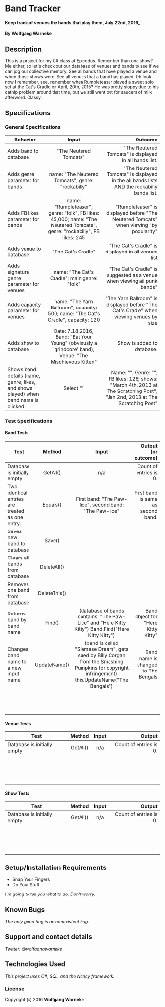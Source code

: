 # Band Tracker

#### Keep track of venues the bands that play them, July 22nd, 2016_

#### By Wolfgang Warneke

## Description

This is a project for my C# class at Epicodus. Remember than one show? Me either, so let's check out our database of venues and bands to see if we can jog our collective memory. See all bands that have played a venue and when those shows were. See all venues that a band has played. Oh look now I remember, see, remember when Rumpleteaser played a sweet solo set at the Cat's Cradle on April, 20th, 2015? He was pretty sloppy due to his catnip problem around that time, but we still went out for saucers of milk afterword. Classy.

## Specifications
### General Specifications
| Behavior        | Input           | Outcome  |
| ------------- |:-------------:| -----:|
| Adds band to database | "The Neutered Tomcats" | "The Neutered Tomcats" is displayed in all bands list. |
| Adds genre parameter for bands | name: "The Neutered Tomcats", genre: "rockabilly" | "The Neutered Tomcats" is displayed in the all bands lists AND the rockabilly bands list. |
| Adds FB likes parameter for bands | name: "Rumpleteaser", genre: "folk", FB likes: 45,000; name: "The Neutered Tomcats", genre: "rockabilly", FB likes: 245 | "Rumpleteaser" is displayed before "The Neutered Tomcats" when viewing "by popularity" |
| Adds venue to database | "The Cat's Cradle" | "The Cat's Cradle" is displayed in all venues list |
| Adds signature genre parameter for venues | name: "The Cat's Cradle"; main genre: "folk" | "The Cat's Cradle" is suggested as a venue when viewing all punk bands" |
| Adds capacity parameter for venues | name: "The Yarn Ballroom", capacity: 500; name: "The Cat's Cradle", capacity: 120 | "The Yarn Ballroom" is displayed before "The Cat's Cradle" when viewing venues by size |
| Adds show to database | Date: 7.18.2016, Band: "Eat Your Young" (obviously a 'grindcore' band), Venue: "The Mischievous Kitten" | Show is added to database. |
| Shows band details (name, genre, likes, and shows played) when band name is clicked | Select "" | Name: ""; Genre: ""; FB likes: 128; shows: "March 4th, 2013 at The Scratching Post", "Jan 2nd, 2013 at The Scratching Post" |
### Test Specifications
#### Band Tests
| Test        | Method | Input           | Output (or outcome)  |
| ------------- |:----:|:-------------:| -----:|
| Database is initially empty | GetAll() | n/a | Count of entries is 0. |
| Two identical entries are treated as one entry. | Equals() | First band: "The Paw-lice", second band: "The Paw-lice" | First band is same as second band. |
| Saves new band to database | Save() |  |  |
| Clears all bands from database | DeleteAll() |  |  |
| Removes one band from database | DeleteThis() |  |  |
| Returns band by band name | Find() | (database of bands contains: "The Paw-Lice" and "Here Kitty Kitty") Band.Find("Here Kitty Kitty") | Band object for "Here Kitty Kitty" |
| Changes band name to a new input name | UpdateName() | (band is called "Siamese Dream", gets sued by Billy Corgan from the Smashing Pumpkins for copyright infringement) this.UpdateName("The Bengals") | Band name is changed to The Bengals |
|  |  |  |  |
|  |  |  |  |
|  |  |  |  |
|  |  |  |  |
|  |  |  |  |
|  |  |  |  |
|  |  |  |  |
|  |  |  |  |
|  |  |  |  |
|  |  |  |  |
|  |  |  |  |
|  |  |  |  |
|  |  |  |  |

#### Venue Tests
| Test        | Method | Input           | Output  |
| ------------- |:----:|:-------------:| -----:|
| Database is initially empty | GetAll() | n/a | Count of entries is 0. |
|  |  |  |  |
|  |  |  |  |
|  |  |  |  |
|  |  |  |  |
|  |  |  |  |
|  |  |  |  |
|  |  |  |  |
|  |  |  |  |
|  |  |  |  |
|  |  |  |  |
|  |  |  |  |
|  |  |  |  |
|  |  |  |  |
|  |  |  |  |
|  |  |  |  |
|  |  |  |  |
#### Show Tests
| Test        | Method | Input           | Output  |
| ------------- |:----:|:-------------:| -----:|
| Database is initially empty | GetAll() | n/a | Count of entries is 0. |
|  |  |  |  |
|  |  |  |  |
|  |  |  |  |
|  |  |  |  |
|  |  |  |  |
|  |  |  |  |
|  |  |  |  |
|  |  |  |  |
|  |  |  |  |
|  |  |  |  |
|  |  |  |  |
|  |  |  |  |
|  |  |  |  |
|  |  |  |  |
|  |  |  |  |
|  |  |  |  |

## Setup/Installation Requirements

* Snap Your Fingers
* Do Your Stuff

_I'm going to tell you what to do. Don't worry._

## Known Bugs

_The only good bug is an nonexistent bug._

## Support and contact details

_Twitter: @wolfgangwarneke_

## Technologies Used

_This project uses C#, SQL, and the Nancy framework._

### License

Copyright (c) 2016 **Wolfgang Warneke**
